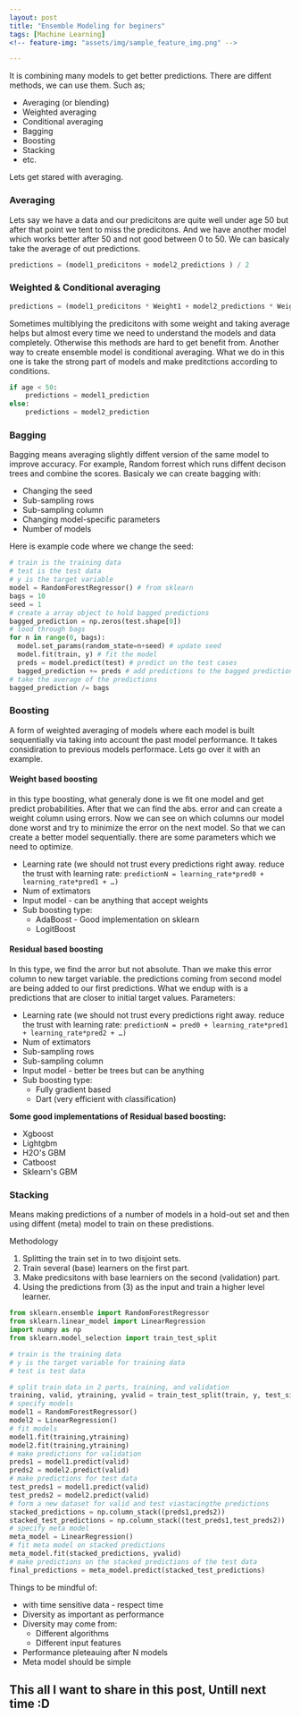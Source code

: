```yaml
---
layout: post
title: "Ensemble Modeling for beginers"
tags: [Machine Learning]
<!-- feature-img: "assets/img/sample_feature_img.png" -->

---
```



It is combining many models to get better predictions. There are diffent methods, we can use them. Such as; 

* Averaging (or blending)
* Weighted averaging 
* Conditional averaging 
* Bagging 
* Boosting 
* Stacking 
* etc.

Lets get stared with averaging. 

### Averaging 

Lets say we have a data and our predicitons are quite well under age 50 but after that point we tent to miss the predicitons. And we have another model which works better after 50 and not good between 0 to 50. We can basicaly take the average of out predictions.  

```python
predictions = (model1_predicitons + model2_predictions ) / 2 
```

### Weighted & Conditional averaging 

``` python
predictions = (model1_predicitons * Weight1 + model2_predictions * Weight2 ) / 2 
```

Sometimes multiblying the predicitons with some weight and taking average helps but almost every time we need to understand the models and data completely. Otherwise this methods are hard to get benefit from. Another way to create ensemble model is conditional averaging. What we do in this one is take the strong part of models and make preditctions according to conditions.

``` python
if age < 50:
	predictions = model1_prediction
else:
	predictions = model2_prediction
```

### Bagging

Bagging means averaging slightly diffent version of the same model to improve accuracy. For example, Random forrest which runs diffent decison trees and combine the scores. Basicaly we can create bagging with:

* Changing the seed
* Sub-sampling rows 
* Sub-sampling column 
* Changing model-specific parameters
* Number of models 

Here is example code where we change the seed:

```python
# train is the training data
# test is the test data
# y is the target variable 
model = RandomForestRegressor() # from sklearn 
bags = 10
seed = 1
# create a array object to hold bagged predictions 
bagged_prediction = np.zeros(test.shape[0])
# lood through bags 
for n in range(0, bags):
  model.set_params(random_state=n+seed) # update seed
  model.fit(train, y) # fit the model 
  preds = model.predict(test) # predict on the test cases
  bagged_prediction += preds # add predictions to the bagged predictions 
# take the average of the predictions 
bagged_prediction /= bags  
```

### Boosting 

A form of weighted averaging of models where each model is built sequentially via taking into account the past model performance. It takes considiration to previous models performace. Lets go over it with an example. 

#### Weight based boosting 

in this type boosting, what generaly done is we fit one model and get predict probabilities. After that we can find the abs. error and can create a weight column using errors. Now we can see on which columns our model done worst and try to minimize the error on the next model. So that we can create a better model sequentially. there are some parameters which we need to optimize. 

* Learning rate (we should not trust every predictions right away. reduce the trust with learning rate:  ` predictionN = learning_rate*pred0 + learning_rate*pred1 + …) `
* Num of extimators 
* Input model - can be anything that accept weights 
* Sub boosting type: 
  * AdaBoost - Good implementation on sklearn
  * LogitBoost

#### Residual based boosting 

In this type, we find the arror but not absolute. Than we make this error column to new target variable. the predictions coming from second model are being added to our first predictions. What we endup with is a predictions that are closer to initial target values. Parameters:

* Learning rate (we should not trust every predictions right away. reduce the trust with learning rate:  ` predictionN = pred0 + learning_rate*pred1 + learning_rate*pred2 + …) `
* Num of extimators 
* Sub-sampling rows 
* Sub-sampling column 
* Input model - better be trees but can be anything 
* Sub boosting type: 
  * Fully gradient based 
  * Dart (very efficient with classification)

**Some good implementations of Residual based boosting:**

* Xgboost
* Lightgbm
* H2O's GBM
* Catboost
* Sklearn's GBM

### Stacking 

Means making predictions of a number of models in a hold-out set and then using diffent (meta) model to train on these predistions. 

Methodology 

1. Splitting the train set in to two disjoint sets.
2. Train several (base) learners on the first part. 
3. Make predicsitons with base learniers on the second (validation) part.
4. Using the predictions from (3) as the input and train a higher level learner.

```python
from sklearn.ensemble import RandomForestRegressor
from sklearn.linear_model import LinearRegression
import numpy as np 
from sklearn.model_selection import train_test_split

# train is the training data
# y is the target variable for training data
# test is test data

# split train data in 2 parts, training, and validation
training, valid, ytraining, yvalid = train_test_split(train, y, test_size=.5)
# specify models 
model1 = RandomForestRegressor()
model2 = LinearRegression()
# fit models
model1.fit(training,ytraining)
model2.fit(training,ytraining)
# make predictions for validation
preds1 = model1.predict(valid)
preds2 = model2.predict(valid)
# make predictions for test data
test_preds1 = model1.predict(valid)
test_preds2 = model2.predict(valid)
# form a new dataset for valid and test viastacingthe predictions 
stacked_predictions = np.column_stack((preds1,preds2))
stacked_test_predictions = np.column_stack((test_preds1,test_preds2))
# specify meta model 
meta_model = LinearRegression()
# fit meta model on stacked predictions
meta_model.fit(stacked_predictions, yvalid)
# make predictions on the stacked predictions of the test data 
final_predictions = meta_model.predict(stacked_test_predictions)

```



Things to be mindful of:

* with time sensitive data - respect time
* Diversity as important as performance
* Diversity may come from:
  * Different algorithms
  * Different input features 
* Performance pleteauing after N models
* Meta model should be simple 



## This all I want to share in this post, Untill next time :D





